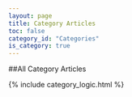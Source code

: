 ```yaml
---
layout: page
title: Category Articles
toc: false
category_id: "Categories"
is_category: true
---
```


##All Category Articles

{% include category_logic.html %}
